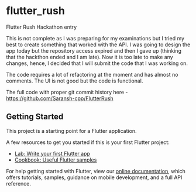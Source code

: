 # flutter_rush

Flutter Rush Hackathon entry

This is not complete as I was preparing for my examinations but I tried my best to create something that worked with the API. I was going to design the app today but the repository access expired and then I gave up (thinking that the hackthon ended and I am late). Now it is too late to make any changes, hence, I decided that I will submit the code that I was working on.

The code requires a lot of refactoring at the moment and has almost no comments. The UI is not good but the code is functional.

The full code with proper git commit history here - https://github.com/Saransh-cpp/FlutterRush

## Getting Started

This project is a starting point for a Flutter application.

A few resources to get you started if this is your first Flutter project:

- [Lab: Write your first Flutter app](https://flutter.dev/docs/get-started/codelab)
- [Cookbook: Useful Flutter samples](https://flutter.dev/docs/cookbook)

For help getting started with Flutter, view our
[online documentation](https://flutter.dev/docs), which offers tutorials,
samples, guidance on mobile development, and a full API reference.
